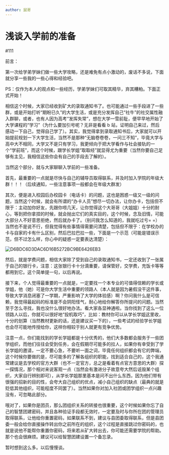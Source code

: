 ```yaml
---
author: 鼠哥
---
```


# 浅谈入学前的准备

#111

前言：

第一次给学弟学妹们做一些大学攻略，还是难免有点小激动的，废话不多说，下面就分享一些我的一些心得和经验吧。

PS：仅作为本人的观点和一些经历，学弟学妹们可取其精华，弃其糟粕。下面正式开始！

相信这个时候，大家已经收到矿大的录取通知书了。也可能通过一些手段进了一些群，或是开始打听“期盼已久”的大学生活，或是充分发挥自己“社牛”的社交属性融入群聊，或者，也有人因为高考“发挥失常”，想在大学一雪前耻，便早早地开始了大学课程的“学习”（为什么要加引号呢？无非是看看 b 站，证明自己来过，然后感动一下自己，觉得自己学了）。其实，我觉得拿到录取通知书后，大家就可以开始提前规划一下大学生活，当然不是那种“无脑卷卷卷，一问三不知”，毕竟大学与高中大不相同，大学又不是只有学习，我更倾向于把大学看作与社会接轨的一个“学前班”，而这个时候，跟学长学姐“取取经”就显得尤为重要（当然你要自己足够有主见，我相信这些你会有自己的手段去了解的）。

当然这个部分，就与大家聊聊入学前的一些准备。

首先，最重要的一点就是尽快与自己的辅导员取得联系，并及时加入学院的年级大群！！！（后续通知，一些注意事项一般都会在年级大群发）

其次，便是进入校园后办校园卡（电话卡）的问题，这也是困惑一级又一级的问题，当然这个时候，就会有所谓的“办卡人员”想尽一切办法，让你办卡，包括但不限于：主动加你好友，先跟你唠几天，让你觉得这个大哥哥（大姐姐）十分的耐心，等到把你拿捏的时候，就会抛出它们的真实目的，这个时候，念及旧情，可能大部分人不好意思拒绝，然后就办卡了。（别问我怎么知道的，我就吃过亏= =）当然也不是说不行，但我觉得有些事情得需要问清楚，包括但不限于：在学校办的卡与自家的卡有什么区别，然后巴拉巴拉一些，下面是一个示范（可能是错误示范，但不过怎么样，你心中的疑惑一定要表达清楚）：

![D6BDC6D3DAC6D16B5272BC9BE6426EB3](https://s2.loli.net/2024/07/31/Ma4rfSHNpQkmngE.jpg)

然后，就是学费问题，相信大家除了受到自己的录取通知书，一定还收到了一张属于自己的银行卡，注意：这张银行卡十分滴重要，请保管好，交学费，充饭卡等等都用到它。这个简单提一句，以后再说。

接下来，个人觉得最重要的一点就是，一定要找一个本专业的可值得信赖的学长或学姐，他（她）可是你大学生活中重要的领路人（本人就是因为暑假没干这件事，导致大学消息闭塞了一学期，严重影响了大学的体验感）啊？你问我什么是可信赖，我觉得最起码的标准是不会阴阳怪气，耐心地给你解答你所提问的问题。当然至于怎么寻找，我也没什么很好地办法。看大家各显神通啦。当你找到了这么一位领路人以后，你就可以很好地“投机取巧”，比如：教材你可以从学长学姐这里收，十分的划算（当然教材更新的话，还是建议买一下的），一些考试的经验学长学姐也会尽可能地传授给你，这样你相较于别人就更有竞争优势。

注意一点，你们能找到的学长学姐都是十分优秀的，他们大多数都会服务于一些团学组织，而他们往往会受到任务，会在假期尽可能多的拉人，如果你有幸受到了学长学姐的邀请，一定不要心急，不要听一面之词，毕竟任何组织都会有它的弊端，这个时候你要做的是，尽可能多的了解各组织的职能，找到适合自己的，这个我通常建议是去学校的官方大群（也不一定官方，总之是看着有点官方意思的大群）探一探情况，那个相对来说客观一点（当然会有激进分子故意夸大然后诋毁某个组织，大家自行辨别即可），从学长学姐那里基本是问不出什么东西，因为他们带有很强的招新的目的性，会夸大自己组织的优点，减小自己组织的缺点（最典的就是贬低其他组织，可能程度不同罢了）。当然如果你对加入社团或团学组织一点兴趣没有，可忽略此部分。

哦对了，如果你是团员，那么团组织关系的转接也很重要，这个时候如果你忘了自己的智慧团建密码，并且各种验证手段都无效时，一定要及时与你所在团的管理员取得联系，让他给你重置密码，如果联系不到，建议与县团委取得联系，但是县团委一般会给你直接操作转出你之前所在的组织，这个过程是直接跳过你密码的，也就是说他不能帮你重置你密码，将来若从矿大转出去，你可能还需要学院的帮助。那个也会很麻烦。建议可以给智慧团建设置一个备忘录。

暂时想到这么多。以后慢慢谈。
